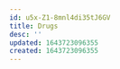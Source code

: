 ```yaml
---
id: u5x-Z1-8mnl4di35tJ6GV
title: Drugs
desc: ''
updated: 1643723096355
created: 1643723096355
---
```


